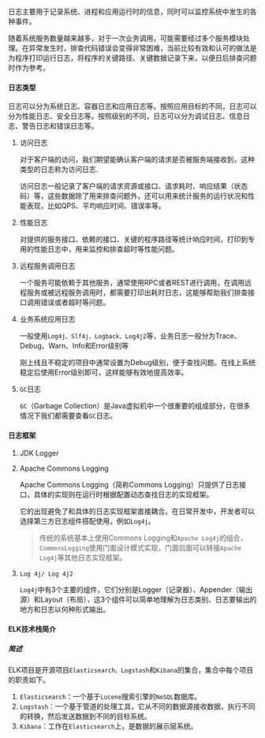 日志主要用于记录系统、进程和应用运行时的信息，同时可以监控系统中发生的各种事件。

随着系统服务数量越来越多，对于一次业务调用，可能需要经过多个服务模块处理。在异常发生时，排查代码错误会变得非常困难，当前比较有效和认可的做法是为程序打印运行日志，将程序的关键路径、关键数据记录下来，以便日后排查问题时作为参考。

#### 日志类型

日志可以分为系统日志、容器日志和应用日志等。按照应用目标的不同，日志可以分为性能日志、安全日志等。按照级别的不同，日志可以分为调试日志、信息日志、警告日志和错误日志等。

1. 访问日志

   对于客户端的访问，我们期望能确认客户端的请求是否被服务端接收到，这种类型的日志称为访问日志.

   访问日志一般记录了客户端的请求资源或接口、请求耗时、响应结果（状态码）等，这些数据除了用来排查问题外，还可以用来统计服务的运行状况和性能表现，比如QPS、平均响应时间、错误率等。

2. 性能日志

   对提供的服务接口、依赖的接口、关键的程序路径等统计响应时间，打印到专用的性能日志中，用来监控和排查超时等性能问题。

3. 远程服务调用日志

   一个服务可能依赖于其他服务，通常使用RPC或者REST进行调用，在调用远程服务或被远程服务调用时，都需要打印出耗时日志，这能够帮助我们排查接口调用错误或者超时等问题。

4. 业务系统应用日志

   一般使用`Log4j、Slf4j、Logback、Log4j2`等，业务日志一般分为Trace、Debug、Warn、Info和Error级别等

   刚上线且不稳定的项目中通常设置为Debug级别，便于查找问题。在线上系统稳定后使用Error级别即可，这样能够有效地提高效率。

5. `GC`日志

   `GC`（Garbage Collection）是Java虚拟机中一个很重要的组成部分，在很多情况下我们都需要查看`GC`日志。

#### 日志框架

1. JDK Logger

2. Apache Commons Logging

   Apache Commons Logging（简称Commons Logging）只提供了日志接口，具体的实现则在运行时根据配置动态查找日志的实现框架。

   它的出现避免了和具体的日志实现框架直接耦合。在日常开发中，开发者可以选择第三方日志组件搭配使用，例如`Log4j`。

   > 传统的系统基本上使用Commons Logging和`Apache Log4j`的组合，`CommonsLogging`使用门面设计模式实现，门面后面可以转接`Apache Log4j`等其他日志实现框架。

3. `Log 4j/ Log 4j2`

   `Log4j`中有3个主要的组件，它们分别是Logger（记录器）、Appender（输出源）和Layout（布局），这3个组件可以简单地理解为日志类别、日志要输出的地方和日志以何种形式输出。

#### ELK技术栈简介

##### 简述

ELK项目是开源项目`Elasticsearch、Logstash`和`Kibana`的集合，集合中每个项目的职责如下。

1. `Elasticsearch`：一个基于`Lucene`搜索引擎的`NoSQL`数据库。
2. `Logstash`：一个基于管道的处理工具，它从不同的数据源接收数据，执行不同的转换，然后发送数据到不同的目标系统。
3. `Kibana`：工作在`Elasticsearch`上，是数据的展示层系统。

